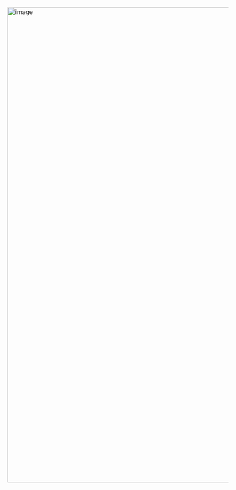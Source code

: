 <img width="1920" height="1080" alt="image" src="https://github.com/user-attachments/assets/54f5595b-fdf0-4bc7-9978-3728ca038a54" />
